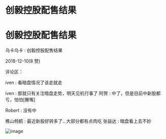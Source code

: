 # 创毅控股配售结果

# 创毅控股配售结果

乌卡乌卡 : 创毅控股配售结果

2018-12-10(8 赞)

评论区：

iven : 看暗盘情况了该走就走

iven : 那就只有关注暗盘走势，明天见机行事了 阿贺 : 中了，但是目前中新股都亏，怕怕[撇嘴]

Robert : 没有中

樵山偫鹤 : 最近新股好转多了…大部分都有点肉吃 张益达 : 暗盘看上去不妙

![image](img/Image_347.png)